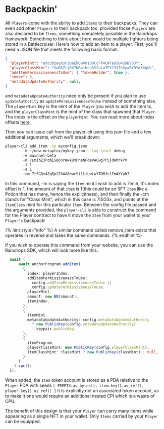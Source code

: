 # Backpackin'

All `Players` come with the ability to add `Items` to their backpacks. They can even add other `Players` to their backpack too, provided those `Players` are also declared to be `Items`, something completely possible in the Raindrops framework. Something to think about here would be multiple fighters being stored in a Battlecruiser. Here's how to add an item to a player. First, you'll need a JSON file that meets the following basic format:

```json
{
  "playerMint": "edo3DzeqXsFzoaEhGHVn1GRCcFf4CWTaUSU4DDDVpJY",
  "playerClassMint": "GwB8ZtjDXYNR4iheuSS2uLa7EYC9J7b8yaRY9YmXXqUh",
  "addItemPermissivenessToUse": { "tokenHolder": true },
  "index": 3,
  "metadataUpdateAuthority": null,
}

```

and `metadataUpdateAuthority` need only be present if you plan to use `updateAuthority` as `updatePermissivenessToUse` instead of something else. The `playerMint` key is the mint of the `Player` you wish to add the item to, and the `playerClassMint` is the mint of the class that spawned that `Player`. The index is the offset on the `playerMint`. You can read more about index offsets [here](../../../concepts/indexing.md).&#x20;

Then you can issue call from the player-cli using this json file and a few additional arguments, which we'll break down:

```bash
player-cli add_item -cp myconfig.json     
        -k ~/new-metaplex/mykey.json --log-level debug 
        -e mainnet-beta 
        -m 7LmihZJPobESB6nrWwk8xPneNFdeVACwg7PSjdAMrkPV 
        -i 1  
        -a 1 
        -cm 7t5G3x4Zq5p2ZbAX8owcSi1tiLwLwYTDMJc1FmAYYpb7
```

In this command, -m is saying the `Item` mint I wish to add is 7lmih, it's index offset is 1, the amount of that `Item` is 1(this could be an SFT `Item` like a Potion that has many, hence the explicitness), and then finally the -cm stands for "Class Mint", which in this case is 7t5G3x, and points at the `ItemClass` mint for this particular `Item`. Between the config file passed and the arguments provided, the `player-cli` is able to construct the command for the Player contract to have it move the `Item` from your wallet to your `Player's` backpack!

{% hint style="info" %}
A similar command called remove\_item exists that operates in reverse and takes the same commands.
{% endhint %}

If you wish to operate this command from your website, you can use the Raindrops SDK, which will look more like this:

```typescript
  await (
      await anchorProgram.addItem(
        {
          index: playerIndex,
          addItemPermissivenessToUse:
            config.addItemPermissivenessToUse ||
            config.updatePermissivenessToUse,
          playerMint,
          amount: new BN(amount),
          itemIndex,
        },
        {
          itemMint,
          metadataUpdateAuthority: config.metadataUpdateAuthority
            ? new PublicKey(config.metadataUpdateAuthority)
            : keypair.publicKey,
        },
        {
          itemProgram,
          playerClassMint: new PublicKey(config.playerClassMint),
          itemClassMint: classMint ? new PublicKey(classMint) : null,
        }
      )
    ).rpc();
  });
```

When added, the `Item` token account is stored as a PDA relative to the `Player` PDA with seeds `[ PREFIX.as_bytes(), item.key().as_ref(), player.key().as_ref() ]` It is explicitly not an associated token account, as to make it one would require an additional nested CPI which is a waste of CPU.

The benefit of this design is that your `Player` can carry many items while appearing as a single NFT in your wallet. Only `Items` carried by your `Player` can be equipped.&#x20;
